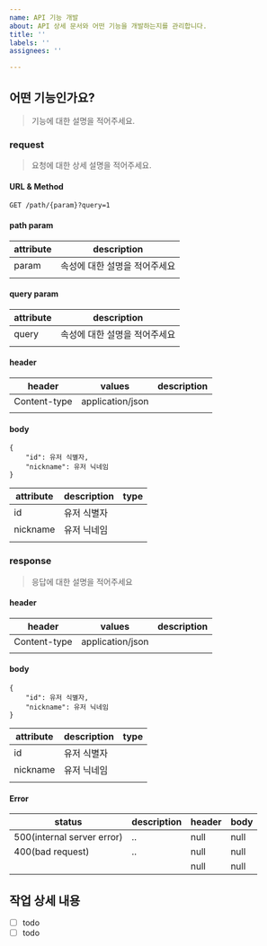 ```yaml
---
name: API 기능 개발
about: API 상세 문서와 어떤 기능을 개발하는지를 관리합니다.
title: ''
labels: ''
assignees: ''

---
```


## 어떤 기능인가요?

> 기능에 대한 설명을 적어주세요.

### request

> 요청에 대한 상세 설명을 적어주세요.

#### URL & Method

`GET /path/{param}?query=1`

#### path param

| attribute | description      |
|-----------|------------------|
| param     | 속성에 대한 설명을 적어주세요 | 
|           |                  | 

#### query param

| attribute | description      |
|-----------|------------------|
| query     | 속성에 대한 설명을 적어주세요 | 
|           |                  | 

#### header

| header       | values           | description | 
|--------------|------------------|-------------| 
| Content-type | application/json |             | 
|              |                  |             | 

#### body

```
{
	"id": 유저 식별자,
	"nickname": 유저 닉네임
}
```

| attribute | description | type | 
|-----------|-------------|------| 
| id        | 유저 식별자      |      |
| nickname  | 유저 닉네임      |      | 
|           |             |      |

### response

> 응답에 대한 설명을 적어주세요

#### header

| header       | values           | description | 
|--------------|------------------|-------------| 
| Content-type | application/json |             | 
|              |                  |             | 

#### body

```
{
	"id": 유저 식별자,
	"nickname": 유저 닉네임
}
```

| attribute | description | type | 
|-----------|-------------|------| 
| id        | 유저 식별자      |      |
| nickname  | 유저 닉네임      |      | 
|           |             |      |

#### Error

| status                     | description | header | body | 
|----------------------------|-------------|--------|------| 
| 500(internal server error) | ..          | null   | null | 
| 400(bad request)           | ..          | null   | null |
|                            |             | null   | null |

## 작업 상세 내용

- [ ] todo
- [ ] todo
